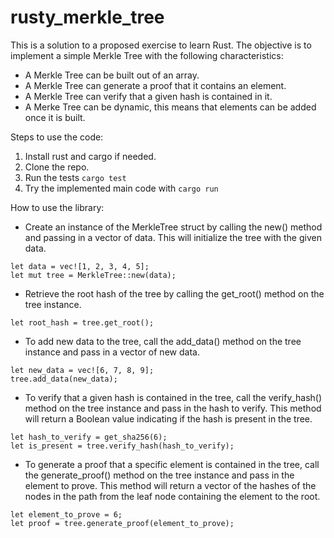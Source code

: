 # rusty_merkle_tree
This is a solution to a proposed exercise to learn Rust. The objective is to implement a simple Merkle Tree with the following characteristics:
- A Merkle Tree can be built out of an array.
- A Merkle Tree can generate a proof that it contains an element.
- A Merkle Tree can verify that a given hash is contained in it.
- A Merke Tree can be dynamic, this means that elements can be added once it is built.

Steps to use the code:
1. Install rust and cargo if needed.
2. Clone the repo.
3. Run the tests ```cargo test```
4. Try the implemented main code with ```cargo run```

How to use the library:
- Create an instance of the MerkleTree struct by calling the new() method and passing in a vector of data. This will initialize the tree with the given data.
```
let data = vec![1, 2, 3, 4, 5];
let mut tree = MerkleTree::new(data);
```
- Retrieve the root hash of the tree by calling the get_root() method on the tree instance.
``` 
let root_hash = tree.get_root(); 
```
- To add new data to the tree, call the add_data() method on the tree instance and pass in a vector of new data.
``` 
let new_data = vec![6, 7, 8, 9];
tree.add_data(new_data);
```
- To verify that a given hash is contained in the tree, call the verify_hash() method on the tree instance and pass in the hash to verify. This method will return a Boolean value indicating if the hash is present in the tree.
```
let hash_to_verify = get_sha256(6);
let is_present = tree.verify_hash(hash_to_verify);
```
- To generate a proof that a specific element is contained in the tree, call the generate_proof() method on the tree instance and pass in the element to prove. This method will return a vector of the hashes of the nodes in the path from the leaf node containing the element to the root.
```
let element_to_prove = 6;
let proof = tree.generate_proof(element_to_prove);
```

